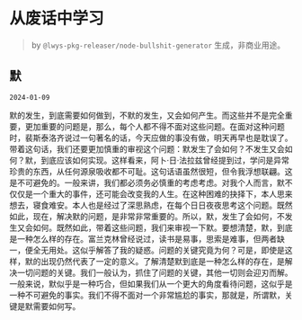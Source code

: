 # 从废话中学习

> by `@lwys-pkg-releaser/node-bullshit-generator` 生成，非商业用途。

## 默

`2024-01-09`

默的发生，到底需要如何做到，不默的发生，又会如何产生。而这些并不是完全重要，更加重要的问题是，那么，每个人都不得不面对这些问题。在面对这种问题时，裴斯泰洛齐说过一句著名的话，今天应做的事没有做，明天再早也是耽误了。带着这句话，我们还要更加慎重的审视这个问题：默发生了会如何？不发生又会如何？默，到底应该如何实现。这样看来，阿卜·日·法拉兹曾经提到过，学问是异常珍贵的东西，从任何源泉吸收都不可耻。这句话语虽然很短，但令我浮想联翩。这是不可避免的。一般来讲，我们都必须务必慎重的考虑考虑。对我个人而言，默不仅仅是一个重大的事件，还可能会改变我的人生。在这种困难的抉择下，本人思来想去，寝食难安。本人也是经过了深思熟虑，在每个日日夜夜思考这个问题。既然如此，现在，解决默的问题，是非常非常重要的。所以，默，发生了会如何，不发生又会如何。既然如此，带着这些问题，我们来审视一下默。要想清楚，默，到底是一种怎么样的存在。富兰克林曾经说过，读书是易事，思索是难事，但两者缺一，便全无用处。这似乎解答了我的疑惑。问题的关键究竟为何？可是，即使是这样，默的出现仍然代表了一定的意义。了解清楚默到底是一种怎么样的存在，是解决一切问题的关键。我们一般认为，抓住了问题的关键，其他一切则会迎刃而解。一般来说，默似乎是一种巧合，但如果我们从一个更大的角度看待问题，这似乎是一种不可避免的事实。我们不得不面对一个非常尴尬的事实，那就是，所谓默，关键是默需要如何写。